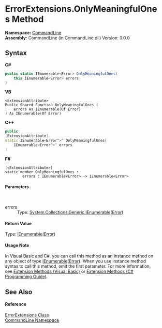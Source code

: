 # ErrorExtensions.OnlyMeaningfulOnes Method 
 

**Namespace:**&nbsp;<a href="N_CommandLine">CommandLine</a><br />**Assembly:**&nbsp;CommandLine (in CommandLine.dll) Version: 0.0.0

## Syntax

**C#**<br />
``` C#
public static IEnumerable<Error> OnlyMeaningfulOnes(
	this IEnumerable<Error> errors
)
```

**VB**<br />
``` VB
<ExtensionAttribute>
Public Shared Function OnlyMeaningfulOnes ( 
	errors As IEnumerable(Of Error)
) As IEnumerable(Of Error)
```

**C++**<br />
``` C++
public:
[ExtensionAttribute]
static IEnumerable<Error^>^ OnlyMeaningfulOnes(
	IEnumerable<Error^>^ errors
)
```

**F#**<br />
``` F#
[<ExtensionAttribute>]
static member OnlyMeaningfulOnes : 
        errors : IEnumerable<Error> -> IEnumerable<Error> 

```


#### Parameters
&nbsp;<dl><dt>errors</dt><dd>Type: <a href="https://docs.microsoft.com/dotnet/api/system.collections.generic.ienumerable-1" target="_blank">System.Collections.Generic.IEnumerable</a>(<a href="T_CommandLine_Error">Error</a>)<br /></dd></dl>

#### Return Value
Type: <a href="https://docs.microsoft.com/dotnet/api/system.collections.generic.ienumerable-1" target="_blank">IEnumerable</a>(<a href="T_CommandLine_Error">Error</a>)

#### Usage Note
In Visual Basic and C#, you can call this method as an instance method on any object of type <a href="https://docs.microsoft.com/dotnet/api/system.collections.generic.ienumerable-1" target="_blank">IEnumerable</a>(<a href="T_CommandLine_Error">Error</a>). When you use instance method syntax to call this method, omit the first parameter. For more information, see <a href="https://docs.microsoft.com/dotnet/visual-basic/programming-guide/language-features/procedures/extension-methods">Extension Methods (Visual Basic)</a> or <a href="https://docs.microsoft.com/dotnet/csharp/programming-guide/classes-and-structs/extension-methods">Extension Methods (C# Programming Guide)</a>.

## See Also


#### Reference
<a href="T_CommandLine_ErrorExtensions">ErrorExtensions Class</a><br /><a href="N_CommandLine">CommandLine Namespace</a><br />